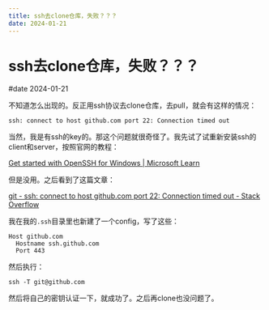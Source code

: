 ```yaml
---
title: ssh去clone仓库，失败？？？
date: 2024-01-21
---
```


# ssh去clone仓库，失败？？？

#date 2024-01-21

不知道怎么出现的。反正用ssh协议去clone仓库，去pull，就会有这样的情况：

```shell
ssh: connect to host github.com port 22: Connection timed out
```

当然，我是有ssh的key的。那这个问题就很奇怪了。我先试了试重新安装ssh的client和server，按照官网的教程：

[Get started with OpenSSH for Windows | Microsoft Learn](https://learn.microsoft.com/en-us/windows-server/administration/openssh/openssh_install_firstuse?tabs=powershell)

但是没用。之后看到了这篇文章：

[git - ssh: connect to host github.com port 22: Connection timed out - Stack Overflow](https://stackoverflow.com/questions/15589682/ssh-connect-to-host-github-com-port-22-connection-timed-out)

我在我的`.ssh`目录里也新建了一个config，写了这些：

```
Host github.com
  Hostname ssh.github.com
  Port 443
```

然后执行：

```shell
ssh -T git@github.com
```

然后将自己的密钥认证一下，就成功了。之后再clone也没问题了。